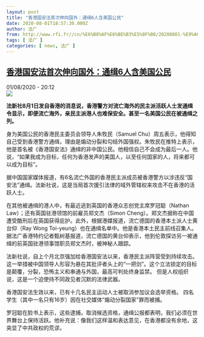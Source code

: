 ```yaml
---
layout: post
title: "香港国安法首次伸向国外：通缉6人含美国公民"
date: 2020-08-01T18:57:30.000Z
author: 法广
from: http://www.rfi.fr//cn/%E6%B8%AF%E6%BE%B3%E5%8F%B0/20200801-%E9%A6%99%E6%B8%AF%E5%9B%BD%E5%AE%89%E6%B3%95%E9%A6%96%E6%AC%A1%E4%BC%B8%E5%90%91%E5%9B%BD%E5%A4%96-%E9%80%9A%E7%BC%896%E4%BA%BA%E5%90%AB%E7%BE%8E%E5%9B%BD%E5%85%AC%E6%B0%91
tags: [ 法广 ]
categories: [ news, 法广 ]
---
```

<!--1596308250000-->
[香港国安法首次伸向国外：通缉6人含美国公民](http://www.rfi.fr//cn/%E6%B8%AF%E6%BE%B3%E5%8F%B0/20200801-%E9%A6%99%E6%B8%AF%E5%9B%BD%E5%AE%89%E6%B3%95%E9%A6%96%E6%AC%A1%E4%BC%B8%E5%90%91%E5%9B%BD%E5%A4%96-%E9%80%9A%E7%BC%896%E4%BA%BA%E5%90%AB%E7%BE%8E%E5%9B%BD%E5%85%AC%E6%B0%91)
------

<div>
<div>01/08/2020 - 20:12</div><img src="https://s.rfi.fr/media/display/163e4b74-d403-11ea-aa82-005056bf87d6/w:310/p:16x9/2020-07-31T125206Z_1512872874_RC2C4I9LTBO6_RTRMADP_3_HONGKONG-SECURITY-BRITAIN.JPG"><p><strong>法新社8月1日发自香港的消息说，香港警方对流亡海外的民主派活跃人士发通缉令显示，即便流亡海外，亲民主派港人也难保安全。甚至一名美国公民在被通缉之列。</strong></p><div class="t-content__body u-clearfix"><div class="m-interstitial"></div><p>身为美国公民的香港民主委员会领导人朱牧民（Samuel Chu）周五表示，他得知自己受到香港警方通缉，理由是煽动分裂和勾结外国强权。朱牧民在推特上表示，他是首名被《香港国安法》通缉的非中国公民。他相信自己不会成为最后一人。他说，“如果我成为目标，任何为香港发声的美国人，以至任何国家的人，将来都可以成为目标”。</p><p>据中国国家媒体报道，有6名流亡外国的香港民主派成员被香港警方以涉违反“国安法”通缉。法新社说，这是当局首次援引法律的域外管辖权来攻击不在香港的活跃人士。</p><p>在其他被通缉的港人中，有最近逃到英国的香港众志创党主席罗冠聪（Nathan Law）；还有英国驻港领馆的前雇员郑文杰（Simon Cheng）。郑文杰据称在中国遭受酷刑后在英国获得庇护。此外，根据港媒报道，流亡德国的香港本土派人士黄台仰（Ray Wong Toi-yeung）也在通缉名单中。他是香港本土民主前线召集人。据法广香港特约记者甄树基报道，流亡德国的黄台仰表示，他到伦敦探访另一被通缉的前英国驻港领事馆职员郑文杰时，被神秘人跟踪。</p><p>法新社说，自上个月北京强加给香港国安法以来，香港民主派阵营受到持续攻击。这一举措被中国领导人形容为悬在其批评者头上的“一把剑”。这个立法锁定的目标是颠覆，分裂，恐怖主义和串通与外国，最高可判处终身监禁。 但是人权组织说，这是一个迫使持不同政见者沉默的法律武器。</p><p>香港国安法生效以来，已有十几名民主运动人士被取消参加议会选举资格。 四名学生（其中一名只有16岁）因在社交媒体“煽动分裂国家”罪而被捕。</p><p>罗冠聪在脸书上表示，这些逮捕，取消候选资格，通缉公报都表明，我们必须在世界舞台上保持活跃。他补充说：像我们这样温和表达意见，在香港都没有余地，这突显了中共政权的荒谬。</p><div class="o-self-promo o-self-promo--nl o-self-promo--hidden" data-selfpromo-newsletter></div><div class="o-self-promo o-self-promo--app o-self-promo--hidden" data-selfpromo-app></div></div>
</div>
